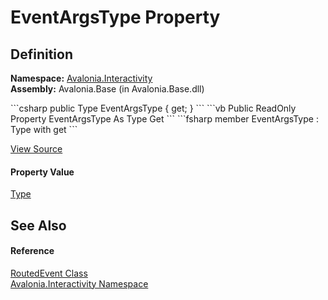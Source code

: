 # EventArgsType Property




## Definition
**Namespace:** <a href="N_Avalonia_Interactivity">Avalonia.Interactivity</a>  
**Assembly:** Avalonia.Base (in Avalonia.Base.dll)

<Tabs groupId="api-code-preview">
<TabItem value="csharp" label="C#">
```csharp
public Type EventArgsType { get; }
```
</TabItem>
<TabItem value="vb" label="VB">
```vb
Public ReadOnly Property EventArgsType As Type
	Get
```
</TabItem>
<TabItem value="fsharp" label="F#">
```fsharp
member EventArgsType : Type with get
```
</TabItem>
</Tabs>



<a href="https://github.com/AvaloniaUI/Avalonia/tree/master/src/Avalonia.Base/Interactivity/RoutedEvent.cs#L40" title="View the source code">View Source</a>



#### Property Value
<a href="https://learn.microsoft.com/dotnet/api/system.type" target="_blank" rel="noopener noreferrer">Type</a>

## See Also


#### Reference
<a href="T_Avalonia_Interactivity_RoutedEvent">RoutedEvent Class</a>  
<a href="N_Avalonia_Interactivity">Avalonia.Interactivity Namespace</a>  

